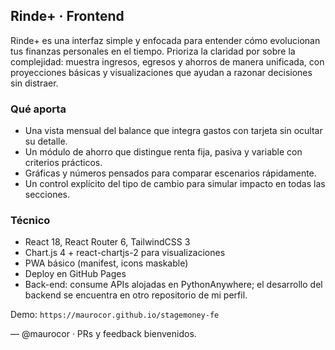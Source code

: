 ## Rinde+ · Frontend

Rinde+ es una interfaz simple y enfocada para entender cómo evolucionan tus finanzas personales en el tiempo. Prioriza la claridad por sobre la complejidad: muestra ingresos, egresos y ahorros de manera unificada, con proyecciones básicas y visualizaciones que ayudan a razonar decisiones sin distraer.

### Qué aporta
- Una vista mensual del balance que integra gastos con tarjeta sin ocultar su detalle.
- Un módulo de ahorro que distingue renta fija, pasiva y variable con criterios prácticos.
- Gráficas y números pensados para comparar escenarios rápidamente.
- Un control explícito del tipo de cambio para simular impacto en todas las secciones.

### Técnico
- React 18, React Router 6, TailwindCSS 3
- Chart.js 4 + react-chartjs-2 para visualizaciones
- PWA básico (manifest, icons maskable)
- Deploy en GitHub Pages
- Back-end: consume APIs alojadas en PythonAnywhere; el desarrollo del backend se encuentra en otro repositorio de mi perfil.


Demo: `https://maurocor.github.io/stagemoney-fe`

— @maurocor · PRs y feedback bienvenidos.